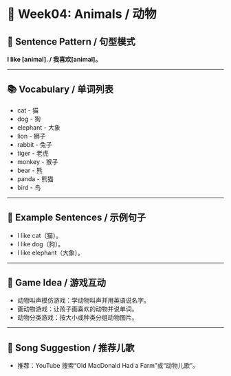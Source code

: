 # 🐾 Week04: Animals / 动物

## 🌟 Sentence Pattern / 句型模式

**I like [animal]. / 我喜欢[animal]。**

---

## 📚 Vocabulary / 单词列表

- cat - 猫  
- dog - 狗  
- elephant - 大象  
- lion - 狮子  
- rabbit - 兔子  
- tiger - 老虎
- monkey - 猴子
- bear - 熊
- panda - 熊猫
- bird - 鸟

---

## 📝 Example Sentences / 示例句子

- I like cat（猫）。  
- I like dog（狗）。  
- I like elephant（大象）。  

---

## 🎲 Game Idea / 游戏互动

- 动物叫声模仿游戏：学动物叫声并用英语说名字。  
- 画动物游戏：让孩子画喜欢的动物并说单词。  
- 动物分类游戏：按大小或种类分组动物图片。  

---

## 🎵 Song Suggestion / 推荐儿歌

- 推荐：YouTube 搜索“Old MacDonald Had a Farm”或“动物儿歌”。  
